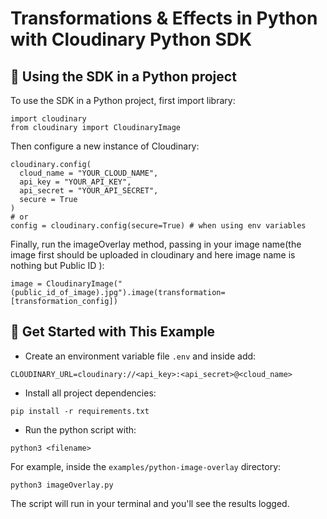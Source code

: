 # Transformations & Effects in Python with Cloudinary Python SDK

## 🧰 Using the SDK in a Python project

To use the SDK in a Python project, first import library:

```
import cloudinary
from cloudinary import CloudinaryImage
```

Then configure a new instance of Cloudinary:

```
cloudinary.config( 
  cloud_name = "YOUR_CLOUD_NAME", 
  api_key = "YOUR_API_KEY", 
  api_secret = "YOUR_API_SECRET",
  secure = True
)
# or
config = cloudinary.config(secure=True) # when using env variables
```

Finally, run the imageOverlay method, passing in your image name(the image first should be uploaded in cloudinary and here image name is nothing but Public ID ):

```
image = CloudinaryImage("(public_id_of_image).jpg").image(transformation=[transformation_config])
```

## 🚀 Get Started with This Example

* Create an environment variable file `.env` and inside add:
```
CLOUDINARY_URL=cloudinary://<api_key>:<api_secret>@<cloud_name>
```

* Install all project dependencies:

```
pip install -r requirements.txt
```

* Run the python script with:

```
python3 <filename>
```

For example, inside the `examples/python-image-overlay` directory:

```
python3 imageOverlay.py
```

The script will run in your terminal and you'll see the results logged.
